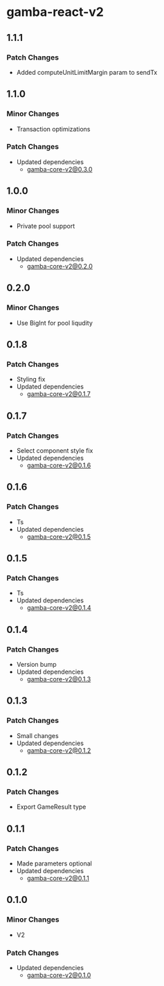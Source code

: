 # gamba-react-v2

## 1.1.1

### Patch Changes

- Added computeUnitLimitMargin param to sendTx

## 1.1.0

### Minor Changes

- Transaction optimizations

### Patch Changes

- Updated dependencies
  - gamba-core-v2@0.3.0

## 1.0.0

### Minor Changes

- Private pool support

### Patch Changes

- Updated dependencies
  - gamba-core-v2@0.2.0

## 0.2.0

### Minor Changes

- Use BigInt for pool liqudity

## 0.1.8

### Patch Changes

- Styling fix
- Updated dependencies
  - gamba-core-v2@0.1.7

## 0.1.7

### Patch Changes

- Select component style fix
- Updated dependencies
  - gamba-core-v2@0.1.6

## 0.1.6

### Patch Changes

- Ts
- Updated dependencies
  - gamba-core-v2@0.1.5

## 0.1.5

### Patch Changes

- Ts
- Updated dependencies
  - gamba-core-v2@0.1.4

## 0.1.4

### Patch Changes

- Version bump
- Updated dependencies
  - gamba-core-v2@0.1.3

## 0.1.3

### Patch Changes

- Small changes
- Updated dependencies
  - gamba-core-v2@0.1.2

## 0.1.2

### Patch Changes

- Export GameResult type

## 0.1.1

### Patch Changes

- Made parameters optional
- Updated dependencies
  - gamba-core-v2@0.1.1

## 0.1.0

### Minor Changes

- V2

### Patch Changes

- Updated dependencies
  - gamba-core-v2@0.1.0
